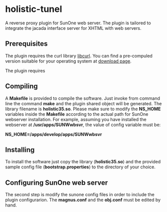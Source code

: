# holistic-tunel #

A reverse proxy plugin for SunOne web server. The plugin is tailored to integrate the jacada interface server for XHTML with web servers.

## Prerequisites ##

The plugin requires the curl library [libcurl](http://curl.haxx.se/libcurl/). You can find a pre-compuled version suitable for your operating system at [download page](http://curl.haxx.se/download.html).

The plugin requires 

## Compiling ##

A **Makefile** is provided to compile the software. Just invoke from command line the command **make** and the plugin shared object will be generated. The library filename is **holistic35.so**. Please make sure to modify the **NS_HOME** variables inside the **Makefile** according to the actual path for SunOne webserver installation. For example, assuming you have installed the webserver at **/usr/apps/SUNWwbsvr**, the value of config variable must be:

**NS_HOME=/apps/develop/apps/SUNWwbsvr**


## Installing ##

To install the software just copy the library (**holistic35.so**) and the provided sample config file (**bootstrap.properties**) to the directory of your choice. 

## Configuring SunOne web server ##

The second step is modify the sunone config files in order to include the plugin configurarion. The **magnus.conf** and the **obj.conf** must be edited by hand.
